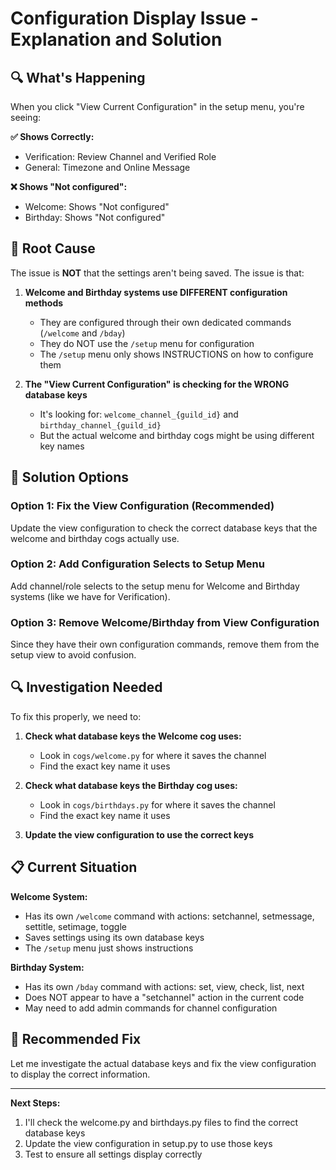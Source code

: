 # Configuration Display Issue - Explanation and Solution

## 🔍 What's Happening

When you click "View Current Configuration" in the setup menu, you're seeing:

**✅ Shows Correctly:**
- Verification: Review Channel and Verified Role
- General: Timezone and Online Message

**❌ Shows "Not configured":**
- Welcome: Shows "Not configured"
- Birthday: Shows "Not configured"

## 🎯 Root Cause

The issue is **NOT** that the settings aren't being saved. The issue is that:

1. **Welcome and Birthday systems use DIFFERENT configuration methods**
   - They are configured through their own dedicated commands (`/welcome` and `/bday`)
   - They do NOT use the `/setup` menu for configuration
   - The `/setup` menu only shows INSTRUCTIONS on how to configure them

2. **The "View Current Configuration" is checking for the WRONG database keys**
   - It's looking for: `welcome_channel_{guild_id}` and `birthday_channel_{guild_id}`
   - But the actual welcome and birthday cogs might be using different key names

## 🔧 Solution Options

### Option 1: Fix the View Configuration (Recommended)
Update the view configuration to check the correct database keys that the welcome and birthday cogs actually use.

### Option 2: Add Configuration Selects to Setup Menu
Add channel/role selects to the setup menu for Welcome and Birthday systems (like we have for Verification).

### Option 3: Remove Welcome/Birthday from View Configuration
Since they have their own configuration commands, remove them from the setup view to avoid confusion.

## 🔍 Investigation Needed

To fix this properly, we need to:

1. **Check what database keys the Welcome cog uses:**
   - Look in `cogs/welcome.py` for where it saves the channel
   - Find the exact key name it uses

2. **Check what database keys the Birthday cog uses:**
   - Look in `cogs/birthdays.py` for where it saves the channel
   - Find the exact key name it uses

3. **Update the view configuration to use the correct keys**

## 📋 Current Situation

**Welcome System:**
- Has its own `/welcome` command with actions: setchannel, setmessage, settitle, setimage, toggle
- Saves settings using its own database keys
- The `/setup` menu just shows instructions

**Birthday System:**
- Has its own `/bday` command with actions: set, view, check, list, next
- Does NOT appear to have a "setchannel" action in the current code
- May need to add admin commands for channel configuration

## 🎯 Recommended Fix

Let me investigate the actual database keys and fix the view configuration to display the correct information.

---

**Next Steps:**
1. I'll check the welcome.py and birthdays.py files to find the correct database keys
2. Update the view configuration in setup.py to use those keys
3. Test to ensure all settings display correctly